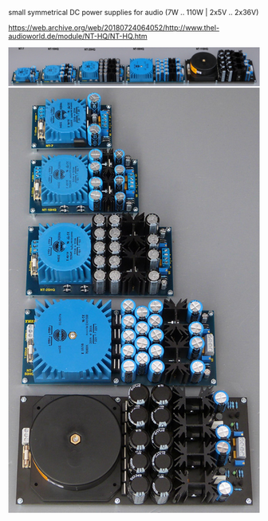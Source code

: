 small symmetrical DC power supplies for audio (7W .. 110W | 2x5V .. 2x36V)  

https://web.archive.org/web/20180724064052/http://www.thel-audioworld.de/module/NT-HQ/NT-HQ.htm  

<img src="pics/NT-xxHQ-series_2.jpg">  
  
<img src="pics/NT-xxHQ-series_1.jpg">  
  
